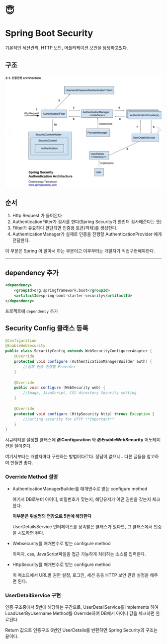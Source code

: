 # :innocent:

# Spring Boot Security

기본적인 세션관리, HTTP 보안, 어플리케이션 보안을 담당하고있다.

## 구조

![](./Security.png)

## 순서

1.  Http Request 가 들어온다
2. AuthenticationFilter가 검사를 한다(Spring Security가 한번더 검사해준다는 뜻)
3. Filter가 유요하다 판단되면 인증용 토큰(객체)를 생성한다.
4. AuthenticationManager가 실제로 인증을 진행할 AuthenticationProvider 에게 전달한다.

이 부분은 Spring 이 알아서 하는 부분이고 이후부터는 개발자가 직접구현해야한다.

***

## dependency 추가

```xml
<dependency>
	<groupId>org.springframework.boot</groupId>
	<artifactId>spring-boot-starter-security</artifactId>
</dependency>
```

프로젝트에 `dependency` 추가

##  Security Config 클래스 등록

``` Java
@Configuration
@EnableWebSecurity
public class SecurityConfig extends WebSecurityConfigurerAdapter {
    @Override
    protected void configure (AuthenticationManagerBuilder auth) {
        //실제 인증 진행할 Provider
    }
    
    @Override
    public void configure (WebSecurity web) {
        //Image, JavaScript, CSS directory Security setting
    }
    
    @Override
    protected void configure (HttpSecurity http) throws Exception {
        //Setting security for HTTP **Important**
    }
}
```

시큐리티를 설정할 클래스에 **@Configuration** 와 **@EnableWebSecurity** 어노테이션을 달아준다.

여기서부터는 개발자마다 구현하는 방법이다르다.
정답이 없으니.. 다른 글들을 참고하며 만들면 좋다.

### Override Method 설명

- AuthenticationManagerBuilder를 매개변수로 받는 configure method

  여기서 DB로부터 아이디, 비밀번호가 맞는지, 해당유저가 어떤 권한을 갖는지 체크한다.

  **이부분은 위설명의 연장으로 5번에 해당한다**

  UserDetailsService 인터페이스를 상속받은 클래스가 있다면, 그 클래스에서 인증을 시도하면 된다.

- Websecurity를 매개변수로 받는 configure method

  이미지, css, JavaScript파일을 접근 가능하게 처리하는 소스를 입력한다.

- HttpSecurity를 매개변수로 받는 configure method

  이 메소드에서 URL별 권한 설정, 로그인, 세션 등등 HTTP 보안 관련 설정을 해주면 된다.

### UserDetailService 구현

인증 구조중에서 5번에 해당하는 구간으로, UserDetailService를 implements 하여 
LoadUserByUsername Method를 Override하여
DB에서 아이디 값을 체크하면 완료된다.

Return 값으로 인증구조 6번인 UserDetails를 반환하면 Spring Security의 구조는 끝이다.

